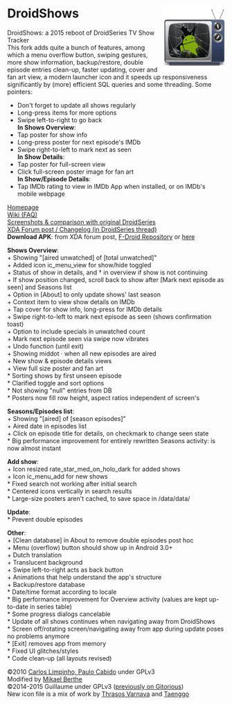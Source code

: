 # DroidShows<img src="/icon/icon5a.png" align="right"/>
DroidShows: a 2015 reboot of DroidSeries TV Show Tracker  
This fork adds quite a bunch of features, among which a menu overflow button, swiping gestures, more show information, backup/restore, double episode entries clean-up, faster updating, cover and fan art view, a modern launcher icon and it speeds up responsiveness significantly by (more) efficient SQL queries and some threading. Some pointers:
* Don't forget to update all shows regularly
* Long-press items for more options
* Swipe left-to-right to go back  
__In Shows Overview__:
* Tap poster for show info
* Long-press poster for next episode's IMDb
* Swipe right-to-left to mark next as seen  
__In Show Details__:
* Tap poster for full-screen view
* Click full-screen poster image for fan art  
__In Show/Episode Details__:
* Tap IMDb rating to view in IMDb App when installed, or on IMDb's mobile webpage

[Homepage](http://ltguillaume.github.io/DroidShows)  
[Wiki (FAQ)](https://github.com/ltGuillaume/DroidShows/wiki)  
[Screenshots & comparison with original DroidSeries](http://gallery.asymmetrics.nl/index.php?sfpg=RHJvaWRTZXJpZXMvKioxZTNiOGI1MjAwYzk0ZTE4OTVmZTRmYWIxOTBjNDAyYQ)  
[XDA Forum post / Changelog (in DroidSeries thread)](http://forum.xda-developers.com/showthread.php?t=3136787)  
__Download APK__: from XDA forum post, [F-Droid Repository](https://f-droid.org/repository/browse/?fdid=nl.asymmetrics.droidshows) or [here](/apk)

__Shows Overview__:  
\+ Showing "[aired unwatched] of [total unwatched]"  
\+ Added icon ic_menu_view for show/hide toggled  
\+ Status of show in details, and † in overview if show is not continuing  
\+ If show position changed, scroll back to show after [Mark next episode as seen] and Seasons list  
\+ Option in [About] to only update shows' last season  
\+ Context item to view show details on IMDb  
\+ Tap cover for show info, long-press for IMDb details  
\+ Swipe right-to-left to mark next episode as seen (shows confirmation toast)  
\+ Option to include specials in unwatched count  
\+ Mark next episode seen via swipe now vibrates  
\+ Undo function (until exit)  
\+ Showing middot · when all new episodes are aired  
\+ New show & episode details views  
\+ View full size poster and fan art  
\* Sorting shows by first unseen episode  
\* Clarified toggle and sort options  
\* Not showing "null" entries from DB  
\* Posters now fill row height, aspect ratios independent of screen's  
  
__Seasons/Episodes list__:  
\+ Showing "[aired] of [season episodes]"  
\+ Aired date in episodes list  
\+ Click on episode title for details, on checkmark to change seen state  
\* Big performance improvement for entirely rewritten Seasons activity: is now almost instant  
  
__Add show__:  
\+ Icon resized rate_star_med_on_holo_dark for added shows  
\+ Icon ic_menu_add for new shows  
\* Fixed search not working after initial search  
\* Centered icons vertically in search results  
\* Large-size posters aren't cached, to save space in /data/data/  
  
__Update__:  
\* Prevent double episodes  
  
__Other__:  
\+ [Clean database] in About to remove double episodes post hoc  
\+ Menu (overflow) button should show up in Android 3.0+  
\+ Dutch translation  
\+ Translucent background  
\+ Swipe left-to-right acts as back button  
\+ Animations that help understand the app's structure  
\+ Backup/restore database  
\* Date/time format according to locale  
\* Big performance improvement for Overview activity (values are kept up-to-date in series table)  
\* Some progress dialogs cancelable  
\* Update of all shows continues when navigating away from DroidShows  
\* Screen off/rotating screen/navigating away from app during update poses no problems anymore  
\* [Exit] removes app from memory  
\* Fixed UI glitches/styles  
\* Code clean-up (all layouts revised)  
  
©2010 [Carlos Limpinho, Paulo Cabido](http://code.google.com/p/droidseries) under GPLv3  
Modified by [Mikael Berthe](http://gitorious.org/droidseries/mckaels-droidseries)  
©2014-2015 Guillaume under GPLv3 ([previously on Gitorious](http://gitorious.org/droidseries/droidseries-guillaume))  
New icon file is a mix of work by [Thrasos Varnava](http://iconeasy.com/icon/tv-shows-2-icon) and [Taenggo](http://wallalay.com/wallpapers-for-android-67-177682-desktop-background.html)
